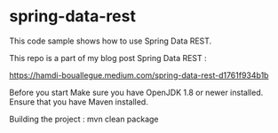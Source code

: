 # spring-data-rest

This code sample shows how to use Spring Data REST.

This repo is a part of my blog post Spring Data REST :

https://hamdi-bouallegue.medium.com/spring-data-rest-d1761f934b1b

Before you start
Make sure you have OpenJDK 1.8 or newer installed. Ensure that you have Maven installed.

Building the project :
mvn clean package
